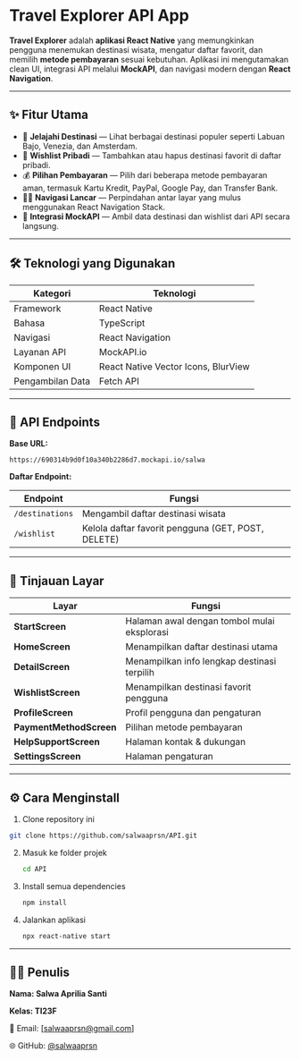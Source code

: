 # Travel Explorer API App

**Travel Explorer** adalah **aplikasi React Native** yang memungkinkan pengguna menemukan destinasi wisata, mengatur daftar favorit, dan memilih **metode pembayaran** sesuai kebutuhan. Aplikasi ini mengutamakan clean UI, integrasi API melalui **MockAPI**, dan navigasi modern dengan **React Navigation**.  

---

## ✨ Fitur Utama

* 🌄 **Jelajahi Destinasi** — Lihat berbagai destinasi populer seperti Labuan Bajo, Venezia, dan Amsterdam.  
* 💌 **Wishlist Pribadi** — Tambahkan atau hapus destinasi favorit di daftar pribadi.  
* 💰 **Pilihan Pembayaran** — Pilih dari beberapa metode pembayaran aman, termasuk Kartu Kredit, PayPal, Google Pay, dan Transfer Bank.  
* 🏃‍♂️ **Navigasi Lancar** — Perpindahan antar layar yang mulus menggunakan React Navigation Stack.  
* 🔗 **Integrasi MockAPI** — Ambil data destinasi dan wishlist dari API secara langsung.  

---

## 🛠️ Teknologi yang Digunakan

| Kategori       | Teknologi                             |
| -------------- | ------------------------------------ |
| Framework      | React Native                         |
| Bahasa         | TypeScript                           |
| Navigasi       | React Navigation                     |
| Layanan API    | MockAPI.io                           |
| Komponen UI    | React Native Vector Icons, BlurView  |
| Pengambilan Data | Fetch API                          |

---

## 🔗 API Endpoints

**Base URL:**

```
https://690314b9d0f10a340b2286d7.mockapi.io/salwa
```

**Daftar Endpoint:**

| Endpoint        | Fungsi                                  |
| --------------- | --------------------------------------- |
| `/destinations` | Mengambil daftar destinasi wisata       |
| `/wishlist`     | Kelola daftar favorit pengguna (GET, POST, DELETE) |

---

## 📱 Tinjauan Layar

| Layar                  | Fungsi                                      |
| ---------------------- | ------------------------------------------ |
| **StartScreen**        | Halaman awal dengan tombol mulai eksplorasi |
| **HomeScreen**         | Menampilkan daftar destinasi utama         |
| **DetailScreen**       | Menampilkan info lengkap destinasi terpilih |
| **WishlistScreen**     | Menampilkan destinasi favorit pengguna     |
| **ProfileScreen**      | Profil pengguna dan pengaturan             |
| **PaymentMethodScreen**| Pilihan metode pembayaran                  |
| **HelpSupportScreen**  | Halaman kontak & dukungan                  |
| **SettingsScreen**     | Halaman pengaturan                         |

---

## ⚙️ Cara Menginstall

1.  Clone repository ini  

   ```bash
   git clone https://github.com/salwaaprsn/API.git
   ```
2. Masuk ke folder projek

   ```bash
   cd API
   ```
3. Install semua dependencies

   ```bash
   npm install
   ```
4. Jalankan aplikasi

   ```bash
   npx react-native start
   ```

---

## 👨‍💻 Penulis

**Nama: Salwa Aprilia Santi**

**Kelas: TI23F**

📧 Email: [salwaaprsn@gmail.com]

🌐 GitHub: [@salwaaprsn](https://github.com/salwaaprsn)
